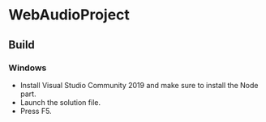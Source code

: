 # WebAudioProject

## Build

### Windows

* Install Visual Studio Community 2019 and make sure to install the Node part.
* Launch the solution file.
* Press F5.

